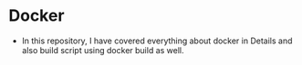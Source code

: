 # Docker
* In this repository, I have covered everything about docker in Details and also build script using docker build as well.

